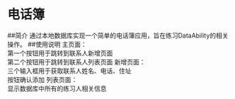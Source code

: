 # 电话簿
##简介
通过本地数据库实现一个简单的电话簿应用，旨在练习DataAbility的相关操作。
##使用说明
主页面：    
第一个按钮用于跳转到联系人新增页面   
第二个按钮用于跳转到联系人列表页面
新增页面：   
三个输入框用于获取联系人姓名、电话、住址    
按钮确认添加
列表页面：   
显示数据库中所有的练习人相关信息
